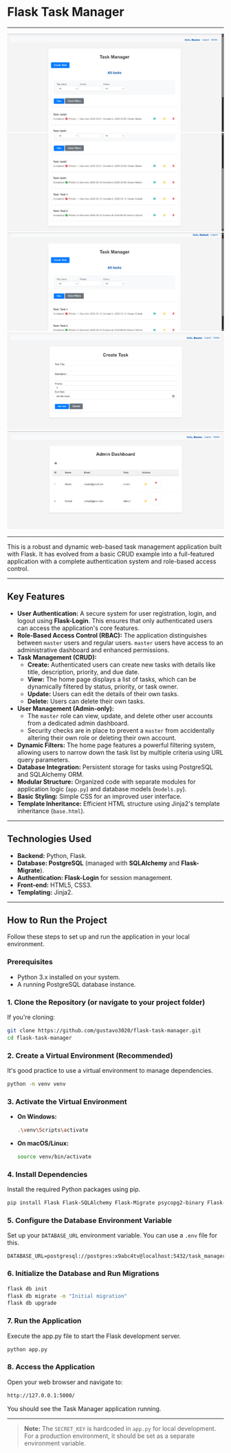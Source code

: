 # Flask Task Manager

---

![alt text](images/image1.png)
![alt text](images/image2.png)
![alt text](images/image3.png)
![alt text](images/image4.png)
![alt text](images/image5.png)

---

This is a robust and dynamic web-based task management application built with Flask. It has evolved from a basic CRUD example into a full-featured application with a complete authentication system and role-based access control.

---

## Key Features

* **User Authentication:** A secure system for user registration, login, and logout using **Flask-Login**. This ensures that only authenticated users can access the application's core features.
* **Role-Based Access Control (RBAC):** The application distinguishes between `master` users and regular users. `master` users have access to an administrative dashboard and enhanced permissions.
* **Task Management (CRUD):**
    * **Create:** Authenticated users can create new tasks with details like title, description, priority, and due date.
    * **View:** The home page displays a list of tasks, which can be dynamically filtered by status, priority, or task owner.
    * **Update:** Users can edit the details of their own tasks.
    * **Delete:** Users can delete their own tasks.
* **User Management (Admin-only):**
    * The `master` role can view, update, and delete other user accounts from a dedicated admin dashboard.
    * Security checks are in place to prevent a `master` from accidentally altering their own role or deleting their own account.
* **Dynamic Filters:** The home page features a powerful filtering system, allowing users to narrow down the task list by multiple criteria using URL query parameters.
* **Database Integration:** Persistent storage for tasks using PostgreSQL and SQLAlchemy ORM.
* **Modular Structure:** Organized code with separate modules for application logic (`app.py`) and database models (`models.py`).
* **Basic Styling:** Simple CSS for an improved user interface.
* **Template Inheritance:** Efficient HTML structure using Jinja2's template inheritance (`base.html`).

---

## Technologies Used

* **Backend:** Python, Flask.
* **Database: PostgreSQL** (managed with **SQLAlchemy** and **Flask-Migrate**).
* **Authentication: Flask-Login** for session management.
* **Front-end:** HTML5, CSS3.
* **Templating:** Jinja2.

---

## How to Run the Project

Follow these steps to set up and run the application in your local environment.

### Prerequisites

* Python 3.x installed on your system.
* A running PostgreSQL database instance.

### 1. Clone the Repository (or navigate to your project folder)

If you're cloning:
```bash
git clone https://github.com/gustavo3020/flask-task-manager.git
cd flask-task-manager
```

### 2. Create a Virtual Environment (Recommended)

It's good practice to use a virtual environment to manage dependencies.

```bash
python -m venv venv
```

### 3. Activate the Virtual Environment
* **On Windows:**
    ```bash
    .\venv\Scripts\activate
    ```
* **On macOS/Linux:**
    ```bash
    source venv/bin/activate
    ```

### 4. Install Dependencies
Install the required Python packages using pip.
```bash
pip install Flask Flask-SQLAlchemy Flask-Migrate psycopg2-binary Flask-Login
```

### 5. Configure the Database Environment Variable
Set up your `DATABASE_URL` environment variable. You can use a `.env` file for this.
```env
DATABASE_URL=postgresql://postgres:x9abc4tv@localhost:5432/task_manager_db
```

### 6. Initialize the Database and Run Migrations
```bash
flask db init
flask db migrate -m "Initial migration"
flask db upgrade
```

### 7. Run the Application
Execute the app.py file to start the Flask development server.
```bash
python app.py
```

### 8. Access the Application
Open your web browser and navigate to:
```bash
http://127.0.0.1:5000/
```
You should see the Task Manager application running.

---

> **Note:** The `SECRET_KEY` is hardcoded in `app.py` for local development. For a production environment, it should be set as a separate environment variable.
